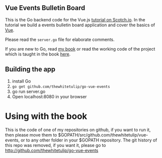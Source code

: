 ## Vue Events Bulletin Board

This is the Go backend code for the Vue.js [tutorial on Scotch.io](https://scotch.io/tutorials/build-a-single-page-time-tracking-app-with-vue-js-introduction). In the tutorial we build a events bulletin board application and cover the basics of [Vue](http://vuejs.org/).

Please read the `server.go` file for elaborate comments. 

If you are new to Go, read [my book](http://github.com/thewhitetulip/web-dev-golang-anti-textbook) or read the working code of the project which is taught in the book [here](http://github.com/thewhitetulip/Tasks).

## Building the app

1. install Go
2. `go get github.com/thewhitetulip/go-vue-events`
3. go run server.go
4. Open localhost:8080 in your browser

# Using with the book
This is the code of one of my repositories on github, if you want to run it, then please move them to $GOPATH/src/github.com/thewhitetulip/vue-events, or to any other folder in your $GOPATH repository. The git history of this repo was removed, if you want it, please go to http://github.com/thewhitetulip/go-vue-events
